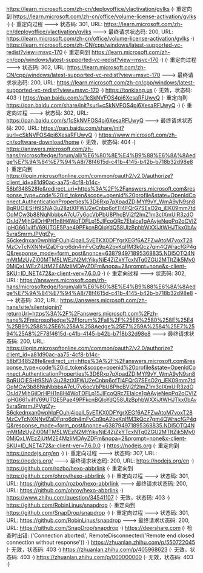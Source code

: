 https://learn.microsoft.com/zh-cn/deployoffice/vlactivation/gvlks (· 重定向到 https://learn.microsoft.com/zh-cn/office/volume-license-activation/gvlks ·)
(· 重定向过程 ---> 状态码: 301, URL: https://learn.microsoft.com/zh-cn/deployoffice/vlactivation/gvlks ---> 最终请求状态码: 200, URL: https://learn.microsoft.com/zh-cn/office/volume-license-activation/gvlks ·)
https://learn.microsoft.com/zh-CN/cpp/windows/latest-supported-vc-redist?view=msvc-170 (· 重定向到 https://learn.microsoft.com/zh-cn/cpp/windows/latest-supported-vc-redist?view=msvc-170 ·)
(· 重定向过程 ---> 状态码: 302, URL: https://learn.microsoft.com/zh-CN/cpp/windows/latest-supported-vc-redist?view=msvc-170 ---> 最终请求状态码: 200, URL: https://learn.microsoft.com/zh-cn/cpp/windows/latest-supported-vc-redist?view=msvc-170 ·)
https://tonkiang.us (· 无效，状态码: 403 ·)
https://pan.baidu.com/s/1cSkNVFOS4pi6XesaRFUwyQ (· 重定向到 https://pan.baidu.com/share/init?surl=cSkNVFOS4pi6XesaRFUwyQ ·)
(· 重定向过程 ---> 状态码: 302, URL: https://pan.baidu.com/s/1cSkNVFOS4pi6XesaRFUwyQ ---> 最终请求状态码: 200, URL: https://pan.baidu.com/share/init?surl=cSkNVFOS4pi6XesaRFUwyQ ·)
https://www.microsoft.com/zh-cn/software-download/home (· 无效，状态码: 404 ·)
https://answers.microsoft.com/zh-hans/microsoftedge/forum/all/%E6%80%8E%E4%B9%88%E6%8A%8Aedge%E7%9A%84%E7%94%A8/78f4615d-c41b-4145-b42b-b718b32d98e8 (· 重定向到 https://login.microsoftonline.com/common/oauth2/v2.0/authorize?client_id=a81d90ac-aa75-4cf8-b14c-58bf348528fe&redirect_uri=https%3A%2F%2Fanswers.microsoft.com&response_type=code%20id_token&scope=openid%20profile&state=OpenIdConnect.AuthenticationProperties%3D6Rxp7pXpadZDjMYf9vY_WmA9yN9sn8BqRUOjESHt9SNAj3u28ztXIFWU2eCnbp6ofTl4FQrG7SEsO2g_iEK09mm7tdOqMCw3b88NqNbbbsA7cU7y6ocVbPbU8PhcBVj2f2ImZ1m3cIXmUlR3zdOOrJd7MjhGjlDrHPH1n8H4WoTDFLp15JlFcoQRc7EIalce1gAAyjeNepPq2oCVIZipHG661viIfV69UTGE5Pae49PFkcnBQIoYdQ58UlzBphbWXXiJtWHJTkx0bAv5vraSmrmJPVgtZy-S6ckednxan0wphlqFOuhj4ipalL5vETKX0DFYgrXEGf6AZFZwAtoM7voxT28MzCvTcNXNNvIZaDFqro6dn4mFvCq9pA2bxKqIfM3kQcz7gm4QWracfGP4qQ&response_mode=form_post&nonce=638794971895368835.NDI5OTQ4NmMtMzUyZi00MTM5LWEzN2MtYjkyNjE4ZjZkYTcxNTg0ZGU2MTItZjk5My00MjQxLWEzZjUtM2E4MzliMDAyZDFm&nopa=2&prompt=none&x-client-SKU=ID_NET472&x-client-ver=7.6.0.0 ·)
(· 重定向过程 ---> 状态码: 302, URL: https://answers.microsoft.com/zh-hans/microsoftedge/forum/all/%E6%80%8E%E4%B9%88%E6%8A%8Aedge%E7%9A%84%E7%94%A8/78f4615d-c41b-4145-b42b-b718b32d98e8 ---> 状态码: 302, URL: https://answers.microsoft.com/zh-hans/site/silentsignin?returnUrl=https%3A%2F%2Fanswers.microsoft.com%2Fzh-hans%2Fmicrosoftedge%2Fforum%2Fall%2F%25E6%2580%258E%25E4%25B9%2588%25E6%258A%258Aedge%25E7%259A%2584%25E7%2594%25A8%2F78f4615d-c41b-4145-b42b-b718b32d98e8 ---> 最终请求状态码: 200, URL: https://login.microsoftonline.com/common/oauth2/v2.0/authorize?client_id=a81d90ac-aa75-4cf8-b14c-58bf348528fe&redirect_uri=https%3A%2F%2Fanswers.microsoft.com&response_type=code%20id_token&scope=openid%20profile&state=OpenIdConnect.AuthenticationProperties%3D6Rxp7pXpadZDjMYf9vY_WmA9yN9sn8BqRUOjESHt9SNAj3u28ztXIFWU2eCnbp6ofTl4FQrG7SEsO2g_iEK09mm7tdOqMCw3b88NqNbbbsA7cU7y6ocVbPbU8PhcBVj2f2ImZ1m3cIXmUlR3zdOOrJd7MjhGjlDrHPH1n8H4WoTDFLp15JlFcoQRc7EIalce1gAAyjeNepPq2oCVIZipHG661viIfV69UTGE5Pae49PFkcnBQIoYdQ58UlzBphbWXXiJtWHJTkx0bAv5vraSmrmJPVgtZy-S6ckednxan0wphlqFOuhj4ipalL5vETKX0DFYgrXEGf6AZFZwAtoM7voxT28MzCvTcNXNNvIZaDFqro6dn4mFvCq9pA2bxKqIfM3kQcz7gm4QWracfGP4qQ&response_mode=form_post&nonce=638794971895368835.NDI5OTQ4NmMtMzUyZi00MTM5LWEzN2MtYjkyNjE4ZjZkYTcxNTg0ZGU2MTItZjk5My00MjQxLWEzZjUtM2E4MzliMDAyZDFm&nopa=2&prompt=none&x-client-SKU=ID_NET472&x-client-ver=7.6.0.0 ·)
https://nodejs.org (· 重定向到 https://nodejs.org/en ·)
(· 重定向过程 ---> 状态码: 307, URL: https://nodejs.org/ ---> 最终请求状态码: 200, URL: https://nodejs.org/en ·)
https://github.com/rozbo/hexo-abbrlink (· 重定向到 https://github.com/ohroy/hexo-abbrlink ·)
(· 重定向过程 ---> 状态码: 301, URL: https://github.com/rozbo/hexo-abbrlink ---> 最终请求状态码: 200, URL: https://github.com/ohroy/hexo-abbrlink ·)
https://www.zhihu.com/question/34541107 (· 无效，状态码: 403 ·)
https://github.com/RobinLinus/snapdrop (· 重定向到 https://github.com/SnapDrop/snapdrop ·)
(· 重定向过程 ---> 状态码: 301, URL: https://github.com/RobinLinus/snapdrop ---> 最终请求状态码: 200, URL: https://github.com/SnapDrop/snapdrop ·)
https://deershare.com (· 检查时出错: ('Connection aborted.', RemoteDisconnected('Remote end closed connection without response')) ·)
https://zhuanlan.zhihu.com/p/550722045 (· 无效，状态码: 403 ·)
https://zhuanlan.zhihu.com/p/405968623 (· 无效，状态码: 403 ·)
https://zhuanlan.zhihu.com/p/000000000 (· 无效，状态码: 403 ·)
